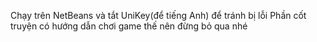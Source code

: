 Chạy trên NetBeans và tắt UniKey(để tiếng Anh) để tránh bị lỗi
Phần cốt truyện có hướng dẫn chơi game thế nên đừng bỏ qua nhé
